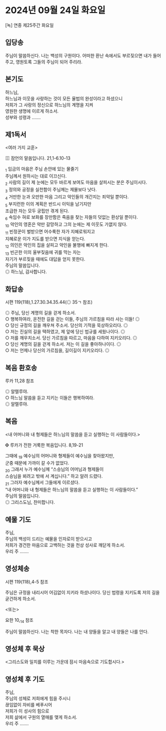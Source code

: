 # 2024년 09월 24일 화요일

[녹] 연중 제25주간 화요일  


## 입당송

주님이 말씀하신다. 나는 백성의 구원이다. 어떠한 환난 속에서도 부르짖으면 내가 들어 주고, 영원토록 그들의 주님이 되어 주리라.  
  
## 본기도

하느님,  
하느님과 이웃을 사랑하는 것이 모든 율법의 완성이라고 하셨으니  
저희가 그 사랑의 정신으로 하느님의 계명을 지켜  
영원한 생명에 이르게 하소서.  
성부와 성령과 …….  
  
## 제1독서

<여러 가지 교훈>

▥ 잠언의 말씀입니다. 21,1-6.10-13

<sub>1</sub> 임금의 마음은 주님 손안에 있는 물줄기  
주님께서 원하시는 대로 이끄신다.  
<sub>2</sub> 사람의 길이 제 눈에는 모두 바르게 보여도 마음을 살피시는 분은 주님이시다.  
<sub>3</sub> 정의와 공정을 실천함이 주님께는 제물보다 낫다.  
<sub>4</sub> 거만한 눈과 오만한 마음 그리고 악인들의 개간지는 죄악일 뿐이다.  
<sub>5</sub> 부지런한 이의 계획은 반드시 이익을 남기지만  
조급한 자는 모두 궁핍만 겪게 된다.  
<sub>6</sub> 속임수 혀로 보화를 장만함은 죽음을 찾는 자들의 덧없는 환상일 뿐이다.  
<sub>10</sub> 악인의 영혼은 악만 갈망하고 그의 눈에는 제 이웃도 가엾지 않다.  
<sub>11</sub> 빈정꾼이 벌받으면 어수룩한 자가 지혜로워지고  
지혜로운 이가 지도를 받으면 지식을 얻는다.  
<sub>12</sub> 의인은 악인의 집을 살피고 악인을 불행에 빠지게 한다.  
<sub>13</sub> 빈곤한 이의 울부짖음에 귀를 막는 자는  
자기가 부르짖을 때에도 대답을 얻지 못한다.  
주님의 말씀입니다.  
◎ 하느님, 감사합니다.  
  
## 화답송

시편 119(118),1.27.30.34.35.44(◎ 35ㄱ 참조)

◎ 주님, 당신 계명의 길을 걷게 하소서.  
○ 행복하여라, 온전한 길을 걷는 이들, 주님의 가르침을 따라 사는 이들! ◎  
○ 당신 규정의 길을 깨우쳐 주소서. 당신의 기적을 묵상하오리다. ◎  
○ 저는 진실의 길을 택하였고, 제 앞에 당신 법규를 세웠나이다. ◎  
○ 저를 깨우치소서. 당신 가르침을 따르고, 마음을 다하여 지키오리다. ◎  
○ 당신 계명의 길을 걷게 하소서. 저는 이 길을 좋아하나이다. ◎  
○ 저는 언제나 당신의 가르침을, 길이길이 지키오리다. ◎  
  
## 복음 환호송

루카 11,28 참조

◎ 알렐루야.  
○ 하느님 말씀을 듣고 지키는 이들은 행복하여라.  
◎ 알렐루야.  
  
## 복음

<내 어머니와 내 형제들은 하느님의 말씀을 듣고 실행하는 이 사람들이다.>

✠ 루카가 전한 거룩한 복음입니다. 8,19-21

그때에 <sub>19</sub> 예수님의 어머니와 형제들이 예수님을 찾아왔지만,  
군중 때문에 가까이 갈 수가 없었다.  
<sub>20</sub> 그래서 누가 예수님께 “스승님의 어머님과 형제들이  
스승님을 뵈려고 밖에 서 계십니다.” 하고 알려 드렸다.  
<sub>21</sub> 그러자 예수님께서 그들에게 이르셨다.  
“내 어머니와 내 형제들은 하느님의 말씀을 듣고 실행하는 이 사람들이다.”  
주님의 말씀입니다.  
◎ 그리스도님, 찬미합니다.  
  
## 예물 기도

주님,  
주님의 백성이 드리는 예물을 인자로이 받으시고  
저희가 경건한 마음으로 고백하는 것을 천상 성사로 깨닫게 하소서.  
우리 주 …….  
  
## 영성체송

시편 119(118),4-5 참조

주님은 규정을 내리시어 어김없이 지키라 하셨나이다. 당신 법령을 지키도록 저의 길을 굳건하게 하소서.  
  
<또는>  
  
요한 10,<sub>14</sub> 참조  
  
주님이 말씀하신다. 나는 착한 목자다. 나는 내 양들을 알고 내 양들은 나를 안다.  
## 영성체 후 묵상

<그리스도와 일치를 이루는 가운데 잠시 마음속으로 기도합시다.>  
## 영성체 후 기도

주님,  
주님의 성체로 저희에게 힘을 주시니  
끊임없이 자비를 베푸시어  
저희가 이 성사의 힘으로  
저희 삶에서 구원의 열매를 맺게 하소서.  
우리 주 …….